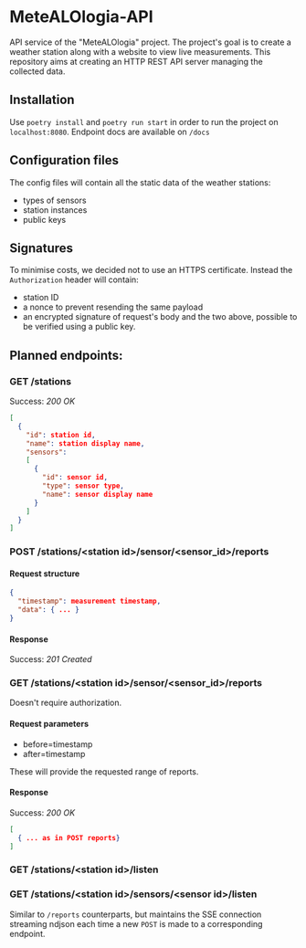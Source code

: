 # MeteALOlogia-API
API service of the "MeteALOlogia" project. The project's goal is to create a weather station along with a website to view live measurements. This repository aims at creating an HTTP REST API server managing the collected data.

## Installation
Use `poetry install` and `poetry run start` in order to run the project on `localhost:8080`. Endpoint docs are available on `/docs`

## Configuration files
The config files will contain all the static data of the weather stations:
- types of sensors
- station instances
- public keys

## Signatures
To minimise costs, we decided not to use an HTTPS certificate. Instead the `Authorization` header will contain:
 - station ID
 - a nonce to prevent resending the same payload
 - an encrypted signature of request's body and the two above, possible to be verified using a public key.

## Planned endpoints:

### GET /stations
Success: *200 OK*
```json
[
  {
    "id": station id,
    "name": station display name,
    "sensors":
    [
      {
        "id": sensor id,
        "type": sensor type,
        "name": sensor display name
      }
    ]
  }
]
```

### POST /stations/\<station id>/sensor/\<sensor_id>/reports

#### Request structure
```json
{
  "timestamp": measurement timestamp,
  "data": { ... }
}
```

#### Response
Success: *201 Created*

### GET /stations/\<station id>/sensor/\<sensor_id>/reports
Doesn't require authorization.

#### Request parameters
- before=timestamp
- after=timestamp

These will provide the requested range of reports.

#### Response
Success: *200 OK*
```json
[
  { ... as in POST reports}
]
```

### GET /stations/\<station id>/listen
### GET /stations/\<station id>/sensors/\<sensor id>/listen
Similar to `/reports` counterparts, but maintains the SSE connection streaming ndjson each time a new `POST` is made to a corresponding endpoint.